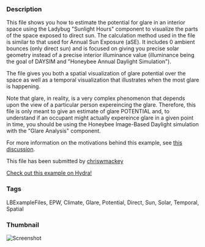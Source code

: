 ### Description 
This file shows you how to estimate the potential for glare in an interior space using the Ladybug "Sunlight Hours" component to visualize the parts of the space exposed to direct sun.  The calculation method used in the file is similar to that used for Annual Sun Exposure (aSE).  It includes 0 ambient bounces (only direct sun) and is focused on giving you precise solar geometry instead of a precise interior illuminance value (illuminance being the goal of DAYSIM and "Honeybee Annual Daylight Simulation"). 
The file gives you both a spatial visualization of glare potential over the space as well as a temporal visualization that illustrates when the most glare is happening.
Note that glare, in reality, is a very complex phenomenon that depends upon the view of a particular person expereincing the glare.  Therefore, this file is only meant to give an estimate of glare POTENTIAL and, to understand if an occupant might actually expereince glare in a given point in time, you should be using the Honeybee Image-Based Daylight simulation with the "Glare Analysis" component.
For more information on the motivations behind this example, see [this discussion](http://www.grasshopper3d.com/group/ladybug/forum/topics/ase-calculation?commentId=2985220%3AComment%3A1400155&xg_source=msg_com_gr_forum).

This file has been submitted by [chriswmackey](https://github.com/chriswmackey)

[Check out this example on Hydra!](http://hydrashare.github.io/hydra/viewer?owner=chriswmackey&fork=hydra_2&id=Estimate_Glare_Potential_Over_a_Year)
### Tags 
LBExampleFiles, EPW, Climate, Glare, Potential, Direct, Sun, Solar, Temporal, Spatial
### Thumbnail 
![Screenshot](https://raw.githubusercontent.com/chriswmackey/hydra/master/Estimate_Glare_Potential_Over_a_Year/thumbnail.png)
